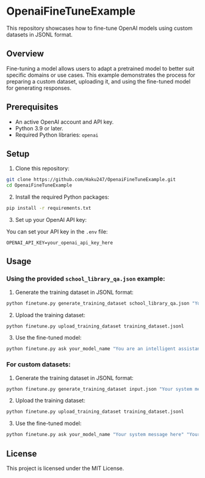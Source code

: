 # OpenaiFineTuneExample

This repository showcases how to fine-tune OpenAI models using custom datasets in JSONL format.

## Overview

Fine-tuning a model allows users to adapt a pretrained model to better suit specific domains or use cases. This example demonstrates the process for preparing a custom dataset, uploading it, and using the fine-tuned model for generating responses.

## Prerequisites

- An active OpenAI account and API key.
- Python 3.9 or later.
- Required Python libraries: `openai`

## Setup

1. Clone this repository:

```bash
git clone https://github.com/Haku247/OpenaiFineTuneExample.git
cd OpenaiFineTuneExample
```

2. Install the required Python packages:

```bash
pip install -r requirements.txt
```

3. Set up your OpenAI API key:

You can set your API key in the `.env` file:

```
OPENAI_API_KEY=your_openai_api_key_here
```

## Usage

### Using the provided `school_library_qa.json` example:

1. Generate the training dataset in JSONL format:

```bash
python finetune.py generate_training_dataset school_library_qa.json "You are an intelligent assistant in a school library."
```

2. Upload the training dataset:

```bash
python finetune.py upload_training_dataset training_dataset.jsonl
```

3. Use the fine-tuned model:

```bash
python finetune.py ask your_model_name "You are an intelligent assistant in a school library." "Do you have books on history?"
```

### For custom datasets:

1. Generate the training dataset in JSONL format:

```bash
python finetune.py generate_training_dataset input.json "Your system message here"
```

2. Upload the training dataset:

```bash
python finetune.py upload_training_dataset training_dataset.jsonl
```

3. Use the fine-tuned model:

```bash
python finetune.py ask your_model_name "Your system message here" "Your user input here"
```

## License

This project is licensed under the MIT License.
